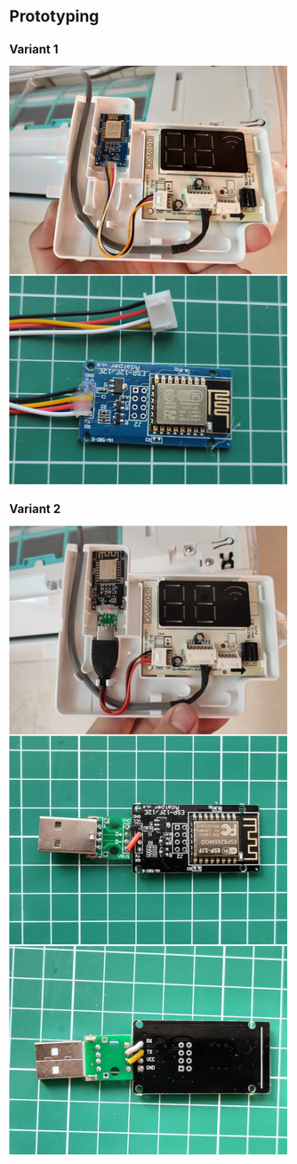 # Prototyping

## Variant 1
![](images/prototype_1_preview.jpg)
![](images/prototype_1_1_preview.jpg)

## Variant 2
![](images/prototype_2_preview.jpg)
![](images/prototype_2_1_preview.jpg)
![](images/prototype_2_2_preview.jpg)
